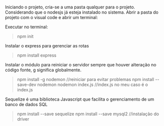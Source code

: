 Iniciando o projeto, cria-se a uma pasta qualquer para o projeto.
Considerando que o nodesjs já esteja instalado no sistema.
Abrir a pasta do projeto com o visual code e abrir um terminal:

Executar no terminal:
>npm init

Instalar o express para gerenciar as rotas
>npm install express

Instalar o módulo para reiniciar o servidor sempre que houver alteração no código fonte, g significa globalmente.
>npm install -g nodemon //reiniciar para evitar problemas
>npm install --save-dev nodemon 
>nodemon index.js //index.js no meu caso é o index.js

Sequelize é uma biblioteca Javascript que facilita o gerenciamento de um banco de dados SQL
>npm install --save sequelize
>npm install --save mysql2 //instalação do driver

